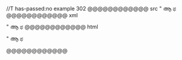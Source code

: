//T has-passed:no
example 302
@@@@@@@@@@@@ src
&#X22; &#XD06; &#xcab;
@@@@@@@@@@@@ xml
<?xml version="1.0" encoding="UTF-8"?>
<!DOCTYPE document SYSTEM "CommonMark.dtd">
<document xmlns="http://commonmark.org/xml/1.0">
  <paragraph>
    <text>&quot; ആ ಫ</text>
  </paragraph>
</document>
@@@@@@@@@@@@ html
<p>&quot; ആ ಫ</p>
@@@@@@@@@@@@
